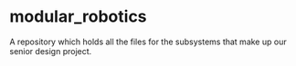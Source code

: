 # modular_robotics
A repository which holds all the files for the subsystems that make up our senior design project.
